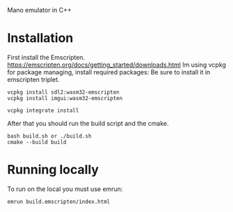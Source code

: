 Mano emulator in C++

# Installation<br>
First install the Emscripten.
https://emscripten.org/docs/getting_started/downloads.html
Im using vcpkg for package managing, install required packages:
Be sure to install it in emscripten triplet.
```
vcpkg install sdl2:wasm32-emscripten
vcpkg install imgui:wasm32-emscripten

vcpkg integrate install
```
After that you should run the build script and the cmake.
```
bash build.sh or ./build.sh
cmake --build build
```
# Running locally 
To run on the local you must use emrun:
```
emrun build.emscripten/index.html
```
